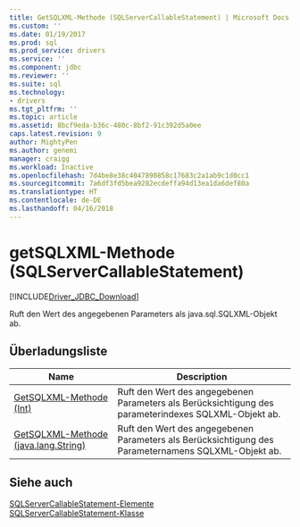```yaml
---
title: GetSQLXML-Methode (SQLServerCallableStatement) | Microsoft Docs
ms.custom: ''
ms.date: 01/19/2017
ms.prod: sql
ms.prod_service: drivers
ms.service: ''
ms.component: jdbc
ms.reviewer: ''
ms.suite: sql
ms.technology:
- drivers
ms.tgt_pltfrm: ''
ms.topic: article
ms.assetid: 8bcf9eda-b36c-480c-8bf2-91c392d5a0ee
caps.latest.revision: 9
author: MightyPen
ms.author: genemi
manager: craigg
ms.workload: Inactive
ms.openlocfilehash: 7d4be8e38c4047890858c17683c2a1ab9c1d0cc1
ms.sourcegitcommit: 7a6df3fd5bea9282ecdeffa94d13ea1da6def80a
ms.translationtype: HT
ms.contentlocale: de-DE
ms.lasthandoff: 04/16/2018
---
```

# <a name="getsqlxml-method-sqlservercallablestatement"></a>getSQLXML-Methode (SQLServerCallableStatement)
[!INCLUDE[Driver_JDBC_Download](../../../includes/driver_jdbc_download.md)]

  Ruft den Wert des angegebenen Parameters als java.sql.SQLXML-Objekt ab.  
  
## <a name="overload-list"></a>Überladungsliste  
  
|Name|Description|  
|----------|-----------------|  
|[GetSQLXML-Methode &#40;Int&#41;](../../../connect/jdbc/reference/getsqlxml-method-int.md)|Ruft den Wert des angegebenen Parameters als Berücksichtigung des parameterindexes SQLXML-Objekt ab.|  
|[GetSQLXML-Methode &#40;java.lang.String&#41;](../../../connect/jdbc/reference/getsqlxml-method-java-lang-string.md)|Ruft den Wert des angegebenen Parameters als Berücksichtigung des Parameternamens SQLXML-Objekt ab.|  
  
## <a name="see-also"></a>Siehe auch  
 [SQLServerCallableStatement-Elemente](../../../connect/jdbc/reference/sqlservercallablestatement-members.md)   
 [SQLServerCallableStatement-Klasse](../../../connect/jdbc/reference/sqlservercallablestatement-class.md)  
  
  
